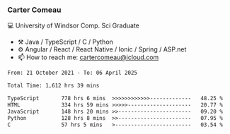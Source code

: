 ### Carter Comeau

💻 University of Windsor Comp. Sci Graduate

- ⚒️ Java / TypeScript / C / Python
- ⚙️ Angular / React / React Native / Ionic / Spring / ASP.net
- 📫 How to reach me: cartercomeau@icloud.com

<!--START_SECTION:waka-->

```txt
From: 21 October 2021 - To: 06 April 2025

Total Time: 1,612 hrs 39 mins

TypeScript       778 hrs 6 mins  >>>>>>>>>>>>-------------   48.25 %
HTML             334 hrs 59 mins >>>>>--------------------   20.77 %
JavaScript       148 hrs 20 mins >>-----------------------   09.20 %
Python           128 hrs 8 mins  >>-----------------------   07.95 %
C                57 hrs 5 mins   >------------------------   03.54 %
```

<!--END_SECTION:waka-->
